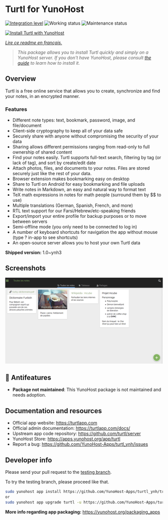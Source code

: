 <!--
N.B.: This README was automatically generated by https://github.com/YunoHost/apps/tree/master/tools/README-generator
It shall NOT be edited by hand.
-->

# Turtl for YunoHost

[![Integration level](https://dash.yunohost.org/integration/turtl.svg)](https://dash.yunohost.org/appci/app/turtl) ![Working status](https://ci-apps.yunohost.org/ci/badges/turtl.status.svg) ![Maintenance status](https://ci-apps.yunohost.org/ci/badges/turtl.maintain.svg)

[![Install Turtl with YunoHost](https://install-app.yunohost.org/install-with-yunohost.svg)](https://install-app.yunohost.org/?app=turtl)

*[Lire ce readme en français.](./README_fr.md)*

> *This package allows you to install Turtl quickly and simply on a YunoHost server.
If you don't have YunoHost, please consult [the guide](https://yunohost.org/#/install) to learn how to install it.*

## Overview

Turtl is a free online service that allows you to create, synchronize and find your notes, in an encrypted manner. 

### Features

- Different note types: text, bookmark, password, image, and file/document
- Client-side cryptography to keep all of your data safe
- Securely share with anyone without compromising the security of your data
- Sharing allows different permissions ranging from read-only to full ownership of shared content
- Find your notes easily. Turtl supports full-text search, filtering by tag (or lack of tag), and sort by create/edit date
- Attach photos, files, and documents to your notes. Files are stored securely just like the rest of your data.
- Browser extension makes bookmarking easy on desktop
- Share to Turtl on Android for easy bookmarking and file uploads
- Write notes in Markdown, an easy and natural way to format text
- TeX math expressions in notes for math people (surround them by $$ to use)
- Multiple translations (German, Spanish, French, and more)
- RTL text support for our Farsi/Hebrew/etc-speaking friends
- Export/import your entire profile for backup purposes or to move between servers
- Semi-offline mode (you only need to be connected to log in)
- A number of keyboard shortcuts for navigation the app without mouse (type ? in-app to see shortcuts)
- An open-source server allows you to host your own Turtl data


**Shipped version:** 1.0~ynh3

## Screenshots

![Screenshot of Turtl](./doc/screenshots/screenshot.png)

## :red_circle: Antifeatures

- **Package not maintained**: This YunoHost package is not maintained and needs adoption.

## Documentation and resources

* Official app website: <https://turtlapp.com>
* Official admin documentation: <https://turtlapp.com/docs/>
* Upstream app code repository: <https://github.com/turtl/server>
* YunoHost Store: <https://apps.yunohost.org/app/turtl>
* Report a bug: <https://github.com/YunoHost-Apps/turtl_ynh/issues>

## Developer info

Please send your pull request to the [testing branch](https://github.com/YunoHost-Apps/turtl_ynh/tree/testing).

To try the testing branch, please proceed like that.

``` bash
sudo yunohost app install https://github.com/YunoHost-Apps/turtl_ynh/tree/testing --debug
or
sudo yunohost app upgrade turtl -u https://github.com/YunoHost-Apps/turtl_ynh/tree/testing --debug
```

**More info regarding app packaging:** <https://yunohost.org/packaging_apps>
